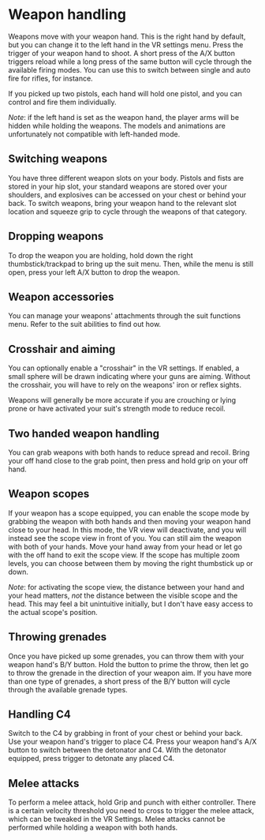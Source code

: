 # Weapon handling

Weapons move with your weapon hand. This is the right hand by default, but you can change it to the left hand in the VR settings menu.
Press the trigger of your weapon hand to shoot. A short press of the A/X button triggers reload while a long press of the same button will cycle through the available firing modes. You can use this to switch between single and auto fire for rifles, for instance.

If you picked up two pistols, each hand will hold one pistol, and you can control and fire them individually.

*Note*: if the left hand is set as the weapon hand, the player arms will be hidden while holding the weapons. The models and animations are unfortunately not compatible with left-handed mode.

## Switching weapons
You have three different weapon slots on your body. Pistols and fists are stored in your hip slot, your standard weapons are stored over your shoulders, and explosives can be accessed on your chest or behind your back. To switch weapons, bring your weapon hand to the relevant slot location and squeeze grip to cycle through the weapons of that category.

## Dropping weapons
To drop the weapon you are holding, hold down the right thumbstick/trackpad to bring up the suit menu. Then, while the menu is still open, press your left A/X button to drop the weapon.

## Weapon accessories
You can manage your weapons' attachments through the suit functions menu. Refer to the suit abilities to find out how.

## Crosshair and aiming
You can optionally enable a "crosshair" in the VR settings. If enabled, a small sphere will be drawn indicating where your guns are aiming. Without the crosshair, you will have to rely on the weapons' iron or reflex sights.

Weapons will generally be more accurate if you are crouching or lying prone or have activated your suit's strength mode to reduce recoil.

## Two handed weapon handling
You can grab weapons with both hands to reduce spread and recoil. Bring your off hand close to the grab point, then press and hold grip on your off hand.

## Weapon scopes
If your weapon has a scope equipped, you can enable the scope mode by grabbing the weapon with both hands and then moving your weapon hand close to your head. In this mode, the VR view will deactivate, and you will instead see the scope view in front of you. You can still aim the weapon with both of your hands. Move your hand away from your head or let go with the off hand to exit the scope view.
If the scope has multiple zoom levels, you can choose between them by moving the right thumbstick up or down.

*Note*: for activating the scope view, the distance between your hand and your head matters, *not* the distance between the visible scope and the head. This may feel a bit unintuitive initially, but I don't have easy access to the actual scope's position.

## Throwing grenades
Once you have picked up some grenades, you can throw them with your weapon hand's B/Y button. Hold the button to prime the throw, then let go to throw the grenade in the direction of your weapon aim.
If you have more than one type of grenades, a short press of the B/Y button will cycle through the available grenade types.

## Handling C4
Switch to the C4 by grabbing in front of your chest or behind your back. Use your weapon hand's trigger to place C4. Press your weapon hand's A/X button to switch between the detonator and C4. With the detonator equipped, press trigger to detonate any placed C4.

## Melee attacks
To perform a melee attack, hold Grip and punch with either controller. There is a certain velocity threshold you need to cross to trigger the melee attack, which can be tweaked in the VR Settings.
Melee attacks cannot be performed while holding a weapon with both hands.
